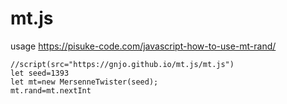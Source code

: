 # mt.js
usage
https://pisuke-code.com/javascript-how-to-use-mt-rand/

```
//script(src="https://gnjo.github.io/mt.js/mt.js")
let seed=1393
let mt=new MersenneTwister(seed);
mt.rand=mt.nextInt
```
